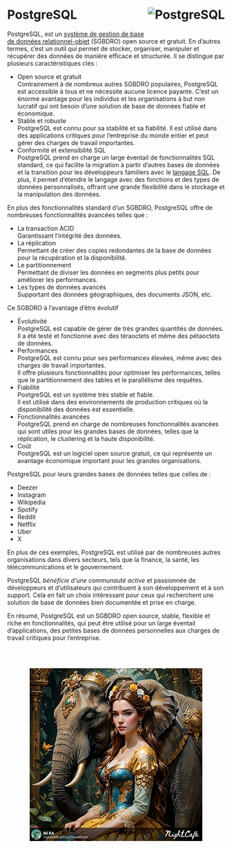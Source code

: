 # **PostgreSQL** <a href="https://github.com/MiKL5/PostgreSQL"> <img src="https://upload.wikimedia.org/wikipedia/commons/2/29/Postgresql_elephant.svg" alt="PostgreSQL" title="PostgreSQL" align="right" height="64px"> </a>

PostgreSQL, est un [système de gestion de base de données relationnel-objet](../ordbms) (SGBDRO) open source et gratuit. En d’autres termes, c’est un outil qui permet de stocker, organiser, manipuler et récupérer des données de manière efficace et structurée. Il se distingue par plusieurs caractéristiques clés :
* Open source et gratuit  
  Contrairement à de nombreux autres SGBDRO populaires, PostgreSQL est accessible à tous et ne nécessite aucune licence payante.
  C’est un énorme avantage pour les individus et les organisations à but non lucratif qui ont besoin d’une solution de base de données fiable et économique.
* Stable et robuste  
  PostgreSQL est connu pour sa stabilité et sa fiabilité. Il est utilisé dans des applications critiques pour l’entreprise du monde entier et peut gérer des charges de travail importantes.  
* Conformité et extensibilité SQL  
  PostgreSQL prend en charge un large éventail de fonctionnalités SQL standard, ce qui facilite la migration à partir d’autres bases de données et la transition pour les développeurs familiers avec le [langage SQL](https://github.com/MiKL5/DS/tree/master/SQL). De plus, il permet d’étendre le langage avec des fonctions et des types de données personnalisés, offrant une grande flexibilité dans le stockage et la manipulation des données.  

En plus des fonctionnalités standard d’un SGBDRO, PostgreSQL offre de nombreuses fonctionnalités avancées telles que :
* La transaction ACID  
  Garantissant l’intégrité des données.
* La réplication  
  Permettant de créer des copies redondantes de la base de données pour la récupération et la disponibilité.
* Le partitionnement  
  Permettant de diviser les données en segments plus petits pour améliorer les performances.
* Les types de données avancés  
  Supportant des données géographiques, des documents JSON, etc.

Ce SGBDRO à l’avantage d’être évolutif  
* Évolutivité  
  PostgreSQL est capable de gérer de très grandes quantités de données.  
  Il a été testé et fonctionne avec des téraoctets et même des pétaoctets de données.
* Performances  
  PostgreSQL est connu pour ses performances élevées, même avec des charges de travail importantes.  
  Il offre plusieurs fonctionnalités pour optimiser les performances, telles que le partitionnement des tables et le parallélisme des requêtes.
* Fiabilité  
  PostgreSQL est un système très stable et fiable.  
  Il est utilisé dans des environnements de production critiques où la disponibilité des données est essentielle.
* Fonctionnalités avancées  
  PostgreSQL prend en charge de nombreuses fonctionnalités avancées qui sont utiles pour les grandes bases de données, telles que la réplication, le clustering et la haute disponibilité.
* Coût  
  PostgreSQL est un logiciel open source gratuit, ce qui représente un avantage économique important pour les grandes organisations.

PostgreSQL pour leurs grandes bases de données telles que celles de :
* Deezer
* Instagram
* Wikipédia
* Spotify
* Reddit
* Netflix
* Uber
* X

En plus de ces exemples, PostgreSQL est utilisé par de nombreuses autres organisations dans divers secteurs, tels que la finance, la santé, les télécommunications et le gouvernement.

PostgreSQL _bénéficie d’une communauté active_ et passionnée de développeurs et d’utilisateurs qui contribuent à son développement et à son support. Cela en fait un choix intéressant pour ceux qui recherchent une solution de base de données bien documentée et prise en charge.

En résumé, PostgreSQL est un SGBDRO open source, stable, flexible et riche en fonctionnalités, qui peut être utilisé pour un large éventail d’applications, des petites bases de données personnelles aux charges de travail critiques pour l’entreprise.

<br><br><div align="center"><a href="https://github.com/MiKL5/PostgreSQL"><img src="../../assets/elephant1.jpg"></a></div>